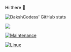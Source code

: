  Hi there 👋

![DakshCodess' GitHub stats](https://github-readme-stats.vercel.app/api?username=DakshCodess&show_icons=true&theme=tokyonight)

<a href="https://coderstats.net/github/#DakshCodess">
  <img align="center" src="https://github-readme-stats.vercel.app/api/top-langs/?username=DakshCodess&hide=ruby&theme=tokyonight" />
</a>



[![Maintenance](https://img.shields.io/badge/Maintained%3F-yes-green.svg)](https://github.com/DakshCodess/OnlineAlienGamePassing/graphs/commit-activity)

[![Linux](https://svgshare.com/i/Zhy.svg)](https://svgshare.com/i/Zhy.svg)

